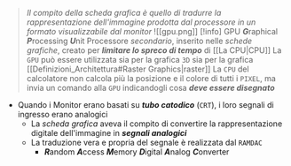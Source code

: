 >*Il compito della scheda grafica è quello di tradurre la rappresentazione dell'immagine prodotta dal processore in un formato visualizzabile dal monitor*
![[gpu.png]]
>[!info] GPU
>***G***raphical ***P***rocessing ***U***nit
>Processore *secondario*, inserito nelle *schede grafiche*, creato per ***limitare lo spreco di tempo*** di [[La CPU|CPU]]
>La `GPU` può essere utilizzata sia per la grafica `3D` sia per la grafica [[Definizioni_Architettura#Raster Graphics|raster]]
>La `CPU` del calcolatore non calcola più la posizione e il colore di tutti i `PIXEL`, ma invia un comando alla `GPU` indicandogli cosa ***deve essere disegnato***

- Quando i Monitor erano basati su ***tubo catodico*** (`CRT`), i loro segnali di ingresso erano analogici
	- La *scheda grafica* aveva il compito di convertire la rappresentazione digitale dell'immagine in ***segnali analogici***
	- La traduzione vera e propria del segnale è realizzata dal `RAMDAC`
		- ***R***andom ***A***ccess ***M***emory ***D***igital ***A***nalog ***C***onverter


